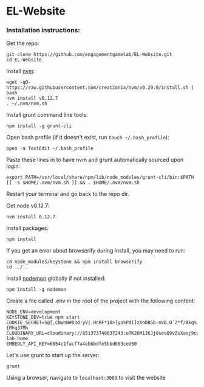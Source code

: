 # EL-Website
### Installation instructions:

Get the repo:
```
git clone https://github.com/engagementgamelab/EL-Website.git
cd EL-Website
```

Install [nvm](https://github.com/creationix/nvm):
```
wget -qO- https://raw.githubusercontent.com/creationix/nvm/v0.29.0/install.sh | bash
nvm install v0.12.7
. ~/.nvm/nvm.sh
```

Install grunt command line tools:
```
npm install -g grunt-cli
```

Open bash profile (if it doesn't exist, run ```touch ~/.bash_profile```):
```
open -a TextEdit ~/.bash_profile
```

Paste these lines in to have nvm and grunt automatically sourced upon login:
```
export PATH=/usr/local/share/npm/lib/node_modules/grunt-cli/bin:$PATH
[[ -s $HOME/.nvm/nvm.sh ]] && . $HOME/.nvm/nvm.sh
```

Restart your terminal and go back to the repo dir.

Get node v0.12.7:

```
nvm install 0.12.7
```

Install packages:
```
npm install
```

If you get an error about browserify during install, you may need to run:
```
cd node_modules/keystone && npm install browserify
cd ../..
```

Install [nodemon](http://nodemon.io/) globally if not installed:
```
npm install -g nodemon
```

Create a file called .env in the root of the project with the following content:
```
NODE_ENV=development
KEYSTONE_DEV=true npm start
COOKIE_SECRET=5@[,CNwnN#03d!yV|.HnRF*10>]yo%PdI]zXoOBSb-mVB.O`Z*f/Akq%{Rhq37Mh
CLOUDINARY_URL=cloudinary://851373748637243:uTK26M1JKJjOsesQ9vZsXasj9cw@engagement-lab-home
EMBEDLY_API_KEY=6854c1facf7a4eb6bdfe5bbd663ced50
```

Let's use grunt to start up the server:
```
grunt
```

Using a browser, navigate to `localhost:3000` to visit the website
